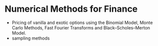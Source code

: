 # Numerical Methods for Finance
- Pricing of vanilla and exotic options using the Binomial Model, Monte Carlo Methods, Fast Fourier Transforms and Black–Scholes–Merton Model. 
- sampling methods
